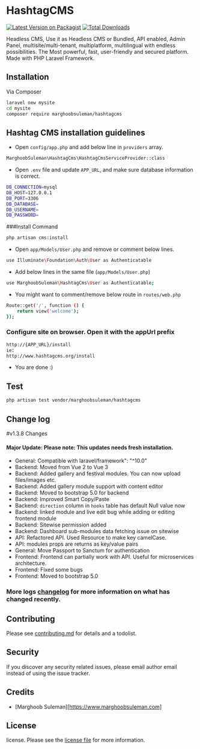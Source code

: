 # HashtagCMS

[![Latest Version on Packagist][ico-version]][link-packagist]
[![Total Downloads][ico-downloads]][link-downloads]


Headless CMS, Use it as Headless CMS or Bundled, API enabled, 
Admin Panel, multisite/multi-tenant, multiplatform, multilingual with endless possibilities.
The Most powerful, fast, user-friendly and secured platform. Made with PHP Laravel Framework.

## Installation

Via Composer

``` bash
laravel new mysite
cd mysite
composer require marghoobsuleman/hashtagcms
```

## Hashtag CMS installation guidelines

- Open `config/app.php` and add below line in `providers` array.
``` bash
MarghoobSuleman\HashtagCms\HashtagCmsServiceProvider::class
```
- Open `.env` file and update `APP_URL`, and make sure database information is correct.

``` bash 
DB_CONNECTION=mysql
DB_HOST=127.0.0.1
DB_PORT=3306
DB_DATABASE=
DB_USERNAME=
DB_PASSWORD=
```
###Install Command
``` bash
php artisan cms:install
```
- Open `app/Models/User.php` and remove or comment below lines.

``` bash
use Illuminate\Foundation\Auth\User as Authenticatable
```

- Add below lines in the same file (`app/Models/User.php`)
``` bash
use MarghoobSuleman\HashtagCms\User as Authenticatable;
```
- You might want to comment/remove below route in `routes/web.php`

```bash 
Route::get('/', function () {
    return view('welcome');
});
```
### Configure site on browser. Open it with the appUrl prefix
```bash 
http://{APP_URL}/install
ie:
http://www.hashtagcms.org/install
```

- You are done :)

## Test
```bash 
php artisan test vendor/marghoobsuleman/hashtagcms
```

## Change log
#v1.3.8 Changes
#### Major Update: Please note: This updates needs fresh installation.
- General: Compatible with laravel/framework": "^10.0"
- Backend: Moved from Vue 2 to Vue 3
- Backend: Added gallery and festival modules. You can now upload files/images etc.
- Backend: Added gallery module support with content editor
- Backend: Moved to bootstrap 5.0 for backend
- Backend: Improved Smart Copy/Paste
- Backend: `direction` column in `hooks` table has default Null value now
- Backend: linked module and live edit bug while adding or editing frontend module
- Backend: Sitewise permission added
- Backend: Dashboard sub-modules data fetching issue on sitewise
- API: Refactored API. Used Resource to make key camelCase.
- API: modules props are returns as key/value pairs
- General: Move Passport to Sanctum for authentication
- Frontend: Frontend can partially work with API. Useful for microservices architecture.
- Frontend: Fixed some bugs
- Frontend: Moved to bootstrap 5.0

### More logs [changelog](changelog.md) for more information on what has changed recently.


## Contributing

Please see [contributing.md](contributing.md) for details and a todolist.

## Security

If you discover any security related issues, please email author email instead of using the issue tracker.

## Credits

- [Marghoob Suleman][https://www.marghoobsuleman.com]


## License

license. Please see the [license file](license.md) for more information.

[ico-version]: https://img.shields.io/packagist/v/marghoobsuleman/hashtagcms.svg?style=flat-square
[ico-downloads]: https://img.shields.io/packagist/dt/marghoobsuleman/hashtagcms.svg?style=flat-square
[ico-travis]: https://img.shields.io/travis/marghoobsuleman/hashtagcms/master.svg?style=flat-square
[ico-styleci]: https://styleci.io/repos/12345678/shield

[link-packagist]: https://packagist.org/packages/marghoobsuleman/hashtagcms
[link-downloads]: https://packagist.org/packages/marghoobsuleman/hashtagcms
[link-travis]: https://travis-ci.org/marghoobsuleman/hashtagcms
[link-styleci]: https://styleci.io/repos/12345678
[link-author]: https://github.com/marghoobsuleman
[link-contributors]: ../../contributors
